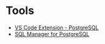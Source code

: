 # Tools
* [VS Code Extension - PostgreSQL](https://marketplace.visualstudio.com/items?itemName=ckolkman.vscode-postgres)
* [SQL Manager for PostgreSQL](https://www.sqlmanager.net/products/postgresql/manager)
